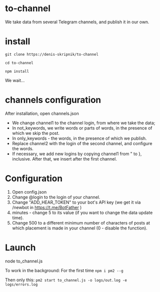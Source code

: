 # to-channel
 We take data from several Telegram channels, and publish it in our own.

# install
``git clone https://denis-skripnik/to-channel``

``cd to-channel``

``npm install``

We wait...

# channels configuration
After installation, open channels.json
- We change channel1 to the channel login, from where we take the data;
- In not_keywords, we write words or parts of words, in the presence of which we skip the post.
- In only_keywords - the words, in the presence of which we publish.
- Replace channel2 with the login of the second channel, and configure the words.
- If necessary, we add new logins by copying channel1 from " to }, inclusive. After that, we insert after the first channel.

# Configuration
1. Open config.json
2. Change @login to the login of your channel.
3. Change "ADD_HEAR_TOKEN" to your bot's API key (we get it via /newbot in https://t.me/BotFather )
4. minutes - change 5 to its value (if you want to change the data update time).
5. Change 500 to a different minimum number of characters of posts at which placement is made in your channel (0 - disable the function).

# Launch
node to_channel.js

To work in the background:
For the first time
``npm i pm2 --g``

Then only this:
``pm2 start to_channel.js -o logs/out.log -e logs/errors.log``